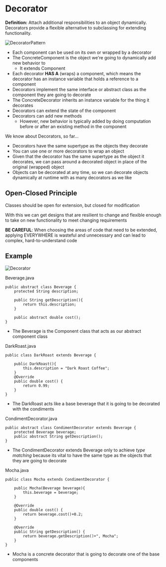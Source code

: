 # Decorator

**Definition:** Attach additional responsibilities to an object dynamically.
Decorators provide a flexible alternative to subclassing for extending
functionality.

![DecoratorPattern](decorator_pattern.png)

- Each component can be used on its own or wrapped by a decorator
- The ConcreteComponent is the object we're going to dynamically add new behavior to
  - It extends Component
- Each decorator **HAS A** (wraps) a component, which means the decorator has an 
instance variable that holds a reference to a component
- Decorators implement the same interface or abstract class as the component they are going to decorate
- The ConcreteDecorator inherits an instance variable for the thing it decorates
- Decorators can extend the state of the component
- Decorators can add new methods
  - However, new behavior is typically added by doing computation before or after an existing method in the component

We know about Decorators, so far...
- Decorators have the same supertype as the objects they decorate
- You can use one or more decorators to wrap an object
- Given that the decorator has the same supertype as the object it decorates, we can pass around a decorated object
in place of the original (wrapped) object
- Objects can be decorated at any time, so we can decorate objects dynamically at runtime with as many
decorators as we like

## Open-Closed Principle

Classes should be open for extension, but closed for modification

With this we can get designs that are resilient to change and flexible
enough to take on new functionality to meet changing requirements

**BE CAREFUL**: When choosing the areas of code that need to be extended, applying EVERYWHERE is wasteful and
unnecessary and can lead to complex, hard-to-understand code

## Example

![Decorator](decorator.png)


Beverage.java
```
public abstract class Beverage {
    protected String description;

    public String getDescription(){
        return this.description;
    }

    public abstract double cost();
}
```

- The Beverage is the Component class that acts as our abstract component class


DarkRoast.java
```
public class DarkRoast extends Beverage {

    public DarkRoast(){
        this.description = "Dark Roast Coffee";
    }
    @Override
    public double cost() {
        return 0.99;
    }
}
```
- The DarkRoast acts like a base beverage that it is going to be decorated with the condiments

CondimentDecorator.java
```
public abstract class CondimentDecorator extends Beverage {
    protected Beverage beverage;
    public abstract String getDescription();
}
```
- The CondimentDecorator extends Beverage only to achieve *type matching* because its vital to have the same
type as the objects that they are going to decorate

Mocha.java
```
public class Mocha extends CondimentDecorator {

    public Mocha(Beverage beverage){
        this.beverage = beverage;
    }

    @Override
    public double cost() {
        return beverage.cost()+0.2;
    }

    @Override
    public String getDescription() {
        return beverage.getDescription()+", Mocha";
    }
}
```
- Mocha is a concrete decorator that is going to decorate one of the base components